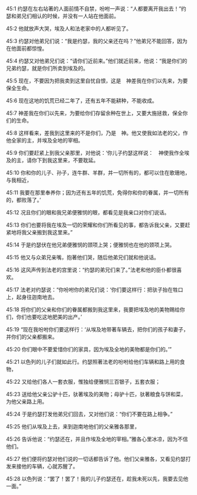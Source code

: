<a id="1"></a>45:1  约瑟在左右站著的人面前情不自禁，吩咐一声说：“人都要离开我出去！”约瑟和弟兄们相认的时候，并没有一人站在他面前。  

<a id="2"></a>45:2  他就放声大哭，埃及人和法老家中的人都听见了。  

<a id="3"></a>45:3  约瑟对他弟兄们说：“我是约瑟，我的父亲还在吗？”他弟兄不能回答，因为在他面前都惊惶。  

<a id="4"></a>45:4  约瑟又对他弟兄们说：“请你们近前来。”他们就近前来，他说：“我是你们的兄弟约瑟，就是你们所卖到埃及的。  

<a id="5"></a>45:5  现在，不要因为把我卖到这里自忧自恨，这是　神差我在你们以先来，为要保全生命。  

<a id="6"></a>45:6  现在这地的饥荒已经二年了，还有五年不能耕种，不能收成。  

<a id="7"></a>45:7  神差我在你们以先来，为要给你们存留余种在世上，又要大施拯救，保全你们的生命。  

<a id="8"></a>45:8  这样看来，差我到这里来的不是你们，乃是　神。他又使我如法老的父，作他全家的主，并埃及全地的宰相。  

<a id="9"></a>45:9  你们要赶紧上到我父亲那里，对他说：‘你儿子约瑟这样说：　神使我作全埃及的主，请你下到我这里来，不要耽延。  

<a id="10"></a>45:10  你和你的儿子、孙子，连牛群、羊群，并一切所有的，都可以住在歌珊地，与我相近，  

<a id="11"></a>45:11  我要在那里奉养你；因为还有五年的饥荒，免得你和你的眷属，并一切所有的，都败落了。’  

<a id="12"></a>45:12  况且你们的眼和我兄弟便雅悯的眼，都看见是我亲口对你们说话。  

<a id="13"></a>45:13  你们也要将我在埃及一切的荣耀和你们所看见的事，都告诉我父亲，又要赶紧地将我父亲搬到我这里来。”  

<a id="14"></a>45:14  于是约瑟伏在他兄弟便雅悯的颈项上哭；便雅悯也在他的颈项上哭。  

<a id="15"></a>45:15  他又与众弟兄亲嘴，抱著他们哭，随后他弟兄们就和他说话。  

<a id="16"></a>45:16  这风声传到法老的宫里说：“约瑟的弟兄们来了。”法老和他的臣仆都很喜欢。  

<a id="17"></a>45:17  法老对约瑟说：“你吩咐你的弟兄们说：‘你们要这样行：把驮子抬在牲口上，起身往迦南地去。  

<a id="18"></a>45:18  将你们的父亲和你们的眷属都搬到我这里来，我要把埃及地的美物赐给你们，你们也要吃这地肥美的出产。’  

<a id="19"></a>45:19  “现在我吩咐你们要这样行：‘从埃及地带著车辆去，把你们的孩子和妻子，并你们的父亲都搬来。  

<a id="20"></a>45:20  你们眼中不要爱惜你们的家具，因为埃及全地的美物都是你们的。’”  

<a id="21"></a>45:21  以色列的儿子们就如此行。约瑟照著法老的吩咐给他们车辆和路上用的食物，  

<a id="22"></a>45:22  又给他们各人一套衣服，惟独给便雅悯三百银子，五套衣服；  

<a id="23"></a>45:23  送给他父亲公驴十匹，驮著埃及的美物；母驴十匹，驮著粮食与饼和菜，为他父亲路上用。  

<a id="24"></a>45:24  于是约瑟打发他弟兄们回去，又对他们说：“你们不要在路上相争。”  

<a id="25"></a>45:25  他们从埃及上去，来到迦南地他们的父亲雅各那里，  

<a id="26"></a>45:26  告诉他说：“约瑟还在，并且作埃及全地的宰相。”雅各心里冰凉，因为不信他们。  

<a id="27"></a>45:27  他们便将约瑟对他们说的一切话都告诉了他。他们父亲雅各，又看见约瑟打发来接他的车辆，心就苏醒了。  

<a id="28"></a>45:28  以色列说：“罢了！罢了！我的儿子约瑟还在，趁我未死以先，我要去见他一面。”  
